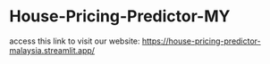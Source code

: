 ﻿# House-Pricing-Predictor-MY

access this link to visit our website:
https://house-pricing-predictor-malaysia.streamlit.app/
